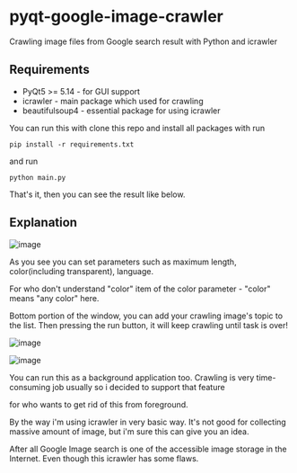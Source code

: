 # pyqt-google-image-crawler
Crawling image files from Google search result with Python and icrawler

## Requirements
* PyQt5 >= 5.14 - for GUI support
* icrawler - main package which used for crawling
* beautifulsoup4 - essential package for using icrawler

You can run this with clone this repo and install all packages with run
```
pip install -r requirements.txt
```
and run
```
python main.py
```

That's it, then you can see the result like below.

## Explanation
![image](https://github.com/yjg30737/pyqt-google-image-crawler/assets/55078043/cd064872-58fc-4342-9201-87dee505608a)

As you see you can set parameters such as maximum length, color(including transparent), language.

For who don't understand "color" item of the color parameter - "color" means "any color" here.

Bottom portion of the window, you can add your crawling image's topic to the list. Then pressing the run button, it will keep crawling until task is over!

![image](https://github.com/yjg30737/pyqt-google-image-crawler/assets/55078043/3115a6c0-650e-4f7d-abea-3b98f310429e)

![image](https://github.com/yjg30737/pyqt-google-image-crawler/assets/55078043/d9d0db86-71f0-4efb-a4c1-c912074acb31)

You can run this as a background application too. Crawling is very time-consuming job usually so i decided to support that feature 

for who wants to get rid of this from foreground.

By the way i'm using icrawler in very basic way. It's not good for collecting massive amount of image, but i'm sure this can give you an idea.

After all Google Image search is one of the accessible image storage in the Internet. Even though this icrawler has some flaws.
